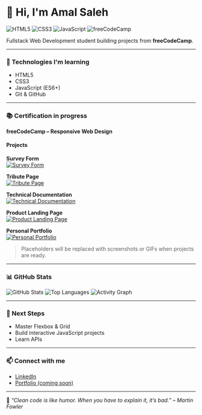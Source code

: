 # 👋 Hi, I'm Amal Saleh

![HTML5](https://img.shields.io/badge/HTML5-E34F26?style=for-the-badge&logo=html5&logoColor=white)
![CSS3](https://img.shields.io/badge/CSS3-1572B6?style=for-the-badge&logo=css3&logoColor=white)
![JavaScript](https://img.shields.io/badge/JavaScript-F7DF1E?style=for-the-badge&logo=javascript&logoColor=black)
![freeCodeCamp](https://img.shields.io/badge/freeCodeCamp-006400?style=for-the-badge&logo=freecodecamp&logoColor=white)

Fullstack Web Development student building projects from **freeCodeCamp**.  

---

### 🚀 Technologies I'm learning
- HTML5  
- CSS3  
- JavaScript (ES6+)  
- Git & GitHub  

---

### 📚 Certification in progress
**freeCodeCamp – Responsive Web Design**  

#### Projects
**Survey Form**  
[![Survey Form](https://via.placeholder.com/400x200.png?text=WIP)](https://saleh-coder.github.io/survey-form/)

**Tribute Page**  
[![Tribute Page](https://via.placeholder.com/400x200.png?text=WIP)](https://saleh-coder.github.io/tribute-page/)

**Technical Documentation**  
[![Technical Documentation](https://via.placeholder.com/400x200.png?text=WIP)](https://saleh-coder.github.io/technical-documentation/)

**Product Landing Page**  
[![Product Landing Page](https://via.placeholder.com/400x200.png?text=WIP)](https://saleh-coder.github.io/product-landing/)

**Personal Portfolio**  
[![Personal Portfolio](https://via.placeholder.com/400x200.png?text=WIP)](https://saleh-coder.github.io/personal-portfolio/)

> Placeholders will be replaced with screenshots or GIFs when projects are ready.

---

### 📊 GitHub Stats
![GitHub Stats](https://github-readme-stats.vercel.app/api?username=saleh-coder&show_icons=true&theme=radical)
![Top Languages](https://github-readme-stats.vercel.app/api/top-langs/?username=saleh-coder&layout=compact&theme=radical)
![Activity Graph](https://github-readme-activity-graph.vercel.app/graph?username=saleh-coder&theme=react-dark&hide_border=true)

---

### 🧩 Next Steps
- Master Flexbox & Grid  
- Build interactive JavaScript projects  
- Learn APIs  

---

### 📫 Connect with me
- [LinkedIn](https://www.linkedin.com/in/amal-saleh-8019b8b1/)  
- [Portfolio (coming soon)]()

---

🧠 *“Clean code is like humor. When you have to explain it, it’s bad.” – Martin Fowler*
